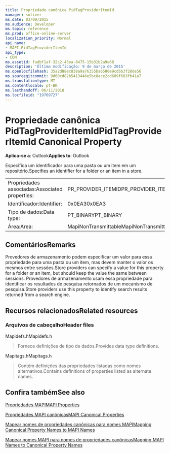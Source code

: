 ```yaml
---
title: Propriedade canônica PidTagProviderItemId
manager: soliver
ms.date: 03/09/2015
ms.audience: Developer
ms.topic: reference
ms.prod: office-online-server
localization_priority: Normal
api_name:
- MAPI.PidTagProviderItemId
api_type:
- COM
ms.assetid: fadbf1af-32c2-43ea-8475-15b31b2a9e68
description: 'Última modificação: 9 de março de 2015'
ms.openlocfilehash: 35a2d88ec838a9a76355ba6580e9cdbb3f28de56
ms.sourcegitcommit: 9d60cd82b5413446e5bc8ace2cd689f683fb41a7
ms.translationtype: MT
ms.contentlocale: pt-BR
ms.lasthandoff: 06/11/2018
ms.locfileid: "19769727"
---
```

# <a name="pidtagprovideritemid-canonical-property"></a><span data-ttu-id="6b35d-103">Propriedade canônica PidTagProviderItemId</span><span class="sxs-lookup"><span data-stu-id="6b35d-103">PidTagProviderItemId Canonical Property</span></span>

  
  
<span data-ttu-id="6b35d-104">**Aplica-se a**: Outlook</span><span class="sxs-lookup"><span data-stu-id="6b35d-104">**Applies to**: Outlook</span></span> 
  
<span data-ttu-id="6b35d-105">Especifica um identificador para uma pasta ou um item em um repositório.</span><span class="sxs-lookup"><span data-stu-id="6b35d-105">Specifies an identifier for a folder or an item in a store.</span></span>
  
|||
|:-----|:-----|
|<span data-ttu-id="6b35d-106">Propriedades associadas:</span><span class="sxs-lookup"><span data-stu-id="6b35d-106">Associated properties:</span></span>  <br/> |<span data-ttu-id="6b35d-107">PR_PROVIDER_ITEMID</span><span class="sxs-lookup"><span data-stu-id="6b35d-107">PR_PROVIDER_ITEMID</span></span>  <br/> |
|<span data-ttu-id="6b35d-108">Identificador:</span><span class="sxs-lookup"><span data-stu-id="6b35d-108">Identifier:</span></span>  <br/> |<span data-ttu-id="6b35d-109">0x0EA3</span><span class="sxs-lookup"><span data-stu-id="6b35d-109">0x0EA3</span></span>  <br/> |
|<span data-ttu-id="6b35d-110">Tipo de dados:</span><span class="sxs-lookup"><span data-stu-id="6b35d-110">Data type:</span></span>  <br/> |<span data-ttu-id="6b35d-111">PT_BINARY</span><span class="sxs-lookup"><span data-stu-id="6b35d-111">PT_BINARY</span></span>  <br/> |
|<span data-ttu-id="6b35d-112">Área:</span><span class="sxs-lookup"><span data-stu-id="6b35d-112">Area:</span></span>  <br/> |<span data-ttu-id="6b35d-113">MapiNonTransmittable</span><span class="sxs-lookup"><span data-stu-id="6b35d-113">MapiNonTransmittable</span></span>  <br/> |
   
## <a name="remarks"></a><span data-ttu-id="6b35d-114">Comentários</span><span class="sxs-lookup"><span data-stu-id="6b35d-114">Remarks</span></span>

<span data-ttu-id="6b35d-115">Provedores de armazenamento podem especificar um valor para essa propriedade para uma pasta ou um item, mas devem manter o valor os mesmos entre sessões.</span><span class="sxs-lookup"><span data-stu-id="6b35d-115">Store providers can specify a value for this property for a folder or an item, but should keep the value the same between sessions.</span></span> <span data-ttu-id="6b35d-116">Provedores de armazenamento usam essa propriedade para identificar os resultados de pesquisa retornados de um mecanismo de pesquisa.</span><span class="sxs-lookup"><span data-stu-id="6b35d-116">Store providers use this property to identify search results returned from a search engine.</span></span>
  
## <a name="related-resources"></a><span data-ttu-id="6b35d-117">Recursos relacionados</span><span class="sxs-lookup"><span data-stu-id="6b35d-117">Related resources</span></span>

### <a name="header-files"></a><span data-ttu-id="6b35d-118">Arquivos de cabeçalho</span><span class="sxs-lookup"><span data-stu-id="6b35d-118">Header files</span></span>

<span data-ttu-id="6b35d-119">Mapidefs.h</span><span class="sxs-lookup"><span data-stu-id="6b35d-119">Mapidefs.h</span></span>
  
> <span data-ttu-id="6b35d-120">Fornece definições de tipo de dados.</span><span class="sxs-lookup"><span data-stu-id="6b35d-120">Provides data type definitions.</span></span>
    
<span data-ttu-id="6b35d-121">Mapitags.h</span><span class="sxs-lookup"><span data-stu-id="6b35d-121">Mapitags.h</span></span>
  
> <span data-ttu-id="6b35d-122">Contém definições das propriedades listadas como nomes alternativos.</span><span class="sxs-lookup"><span data-stu-id="6b35d-122">Contains definitions of properties listed as alternate names.</span></span>
    
## <a name="see-also"></a><span data-ttu-id="6b35d-123">Confira também</span><span class="sxs-lookup"><span data-stu-id="6b35d-123">See also</span></span>



[<span data-ttu-id="6b35d-124">Propriedades MAPI</span><span class="sxs-lookup"><span data-stu-id="6b35d-124">MAPI Properties</span></span>](mapi-properties.md)
  
[<span data-ttu-id="6b35d-125">Propriedades MAPI canônicas</span><span class="sxs-lookup"><span data-stu-id="6b35d-125">MAPI Canonical Properties</span></span>](mapi-canonical-properties.md)
  
[<span data-ttu-id="6b35d-126">Mapear nomes de propriedades canônicas para nomes MAPI</span><span class="sxs-lookup"><span data-stu-id="6b35d-126">Mapping Canonical Property Names to MAPI Names</span></span>](mapping-canonical-property-names-to-mapi-names.md)
  
[<span data-ttu-id="6b35d-127">Mapear nomes MAPI para nomes de propriedades canônicas</span><span class="sxs-lookup"><span data-stu-id="6b35d-127">Mapping MAPI Names to Canonical Property Names</span></span>](mapping-mapi-names-to-canonical-property-names.md)

